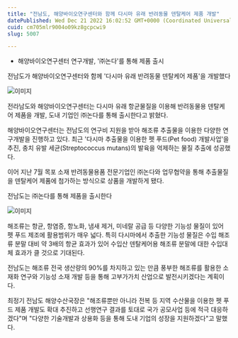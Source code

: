 ```yaml
---
title: "전남도, 해양바이오연구센터와 함께 다시마 유래 반려동물 덴탈케어 제품 개발"
datePublished: Wed Dec 21 2022 16:02:52 GMT+0000 (Coordinated Universal Time)
cuid: cm705mlr9004o09kz8gcpcwi9
slug: 5007

---
```



- 해양바이오연구센터 연구개발, '㈜논다'를 통해 제품 출시

전남도가 해양바이오연구센터와 함께 '다시마 유래 반려동물 덴탈케어 제품'을 개발했다

![이미지](https://cdn.hashnode.com/res/hashnode/image/upload/v1739258535149/ba81a9aa-72b5-4769-98f3-6309dd60ea78.jpeg)

전라남도와 해양바이오연구센터는 다시마 유래 항균물질을 이용해 반려동물용 덴탈케어 제품을 개발, 도내 기업인 ㈜논다를 통해 출시한다고 밝혔다.

해양바이오연구센터는 전남도의 연구비 지원을 받아 해조류 추출물을 이용한 다양한 연구개발을 진행하고 있다. 최근 '다시마 추출물을 이용한 펫 푸드(Pet food) 개발사업'을 추진, 충치 유발 세균(Streptococcus mutans)의 발육을 억제하는 물질 추출에 성공했다.

이어 지난 7월 목포 소재 반려동물용품 전문기업인 ㈜논다와 업무협약을 통해 추출물질을 덴탈케어 제품에 첨가하는 방식으로 상품을 개발하게 됐다.

전남도는 ㈜논다를 통해 제품을 출시한다

![이미지](https://cdn.hashnode.com/res/hashnode/image/upload/v1739258537586/78d43e42-643c-4bf5-8929-5760a51a4580.jpeg)

해조류는 항균, 항염증, 항노화, 냄새 제거, 미네랄 공급 등 다양한 기능성 물질이 있어 펫 푸드 제조에 활용범위가 매우 넓다. 특히 다시마에서 추출한 기능성 물질은 수입 해조류 분말 대비 약 3배의 항균 효과가 있어 수입산 덴탈케어용 해조류 분말에 대한 수입대체 효과가 클 것으로 기대된다.

전남도는 해조류 전국 생산량의 90%를 차지하고 있는 만큼 풍부한 해조류를 활용한 소재화 연구와 기능성 소재 개발 등을 통해 고부가가치 산업으로 발전시키겠다는 계획이다.

최정기 전남도 해양수산국장은 "해조류뿐만 아니라 전복 등 지역 수산물을 이용한 펫 푸드 제품 개발도 확대 추진하고 선행연구 결과를 토대로 국가 공모사업 등에 적극 대응하겠다"며 "다양한 기술개발과 상용화 등을 통해 도내 기업의 성장을 지원하겠다"고 말했다.
